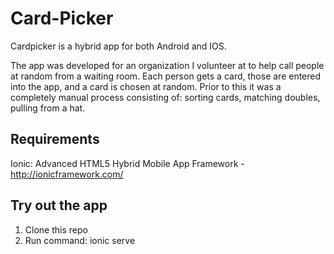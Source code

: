 # Card-Picker

Cardpicker is a hybrid app for both Android and IOS. 

The app was developed for an organization I volunteer at to help call people at random from a waiting room. Each person gets a card, those are entered into the app, and a card is chosen at random.  Prior to this it was a completely manual process consisting of: sorting cards, matching doubles, pulling from a hat.


## Requirements
Ionic: Advanced HTML5 Hybrid Mobile App Framework - http://ionicframework.com/


## Try out the app
1. Clone this repo
2. Run command: ionic serve

